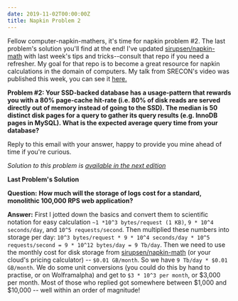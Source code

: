 ```yaml
---
date: 2019-11-02T00:00:00Z
title: Napkin Problem 2
---
```


Fellow computer-napkin-mathers, it's time for napkin problem #2. The last
problem's solution you'll find at the end! I've updated
[sirupsen/napkin-math](https://github.com/sirupsen/napkin-math) with last week's
tips and tricks--consult that repo if you need a refresher. My goal for that
repo is to become a great resource for napkin calculations in the domain of
computers. My talk from SRECON's video was published this week, you can see it
[here.](https://www.youtube.com/watch?v=IxkSlnrRFqc)
 
**Problem #2: Your SSD-backed database has a usage-pattern that rewards you with
a 80% page-cache hit-rate (i.e. 80% of disk reads are served directly out of
memory instead of going to the SSD). The median is 50 distinct disk pages for a
query to gather its query results (e.g. InnoDB pages in MySQL). What is the
expected average query time from your database?**
 
Reply to this email with your answer, happy to provide you mine ahead of time if
you're curious.

_Solution to this problem is [available in the next edition](/napkin/problem-3/)_

**Last Problem's Solution**

**Question:** **How much will the storage of logs cost for a standard,
monolithic 100,000 RPS web application?**

**Answer:** First I jotted down the basics and convert them to scientific
notation for easy calculation `~1 *10^3 bytes/request (1 KB)`, `9 * 10^4
seconds/day`, and `10^5 requests/second`. Then multiplied these numbers into
storage per day: `10^3 bytes/request * 9 * 10^4 seconds/day * 10^5
requests/second = 9 * 10^12 bytes/day = 9 Tb/day`. Then we need to use the
monthly cost for disk storage from
[sirupsen/napkin-math](https://github.com/sirupsen/napkin-math) (or your cloud's
pricing calculator) -- `$0.01 GB/month`. So we have `9 Tb/day * $0.01 GB/month`. We
do some unit conversions (you could do this by hand to practise, or on
Wolframalpha) and get to `$3 * 10^3 per month`, or $3,000 per month. Most of
those who replied got somewhere between $1,000 and $10,000 -- well within an
order of magnitude!
